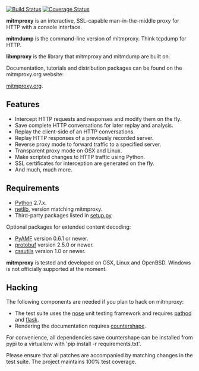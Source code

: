 [![Build Status](https://travis-ci.org/mitmproxy/mitmproxy.png?branch=master)](https://travis-ci.org/mitmproxy/mitmproxy) [![Coverage Status](https://coveralls.io/repos/mitmproxy/mitmproxy/badge.png?branch=master)](https://coveralls.io/r/mitmproxy/mitmproxy)

__mitmproxy__ is an interactive, SSL-capable man-in-the-middle proxy for HTTP
with a console interface.

__mitmdump__ is the command-line version of mitmproxy. Think tcpdump for HTTP.

__libmproxy__ is the library that mitmproxy and mitmdump are built on.

Documentation, tutorials and distribution packages can be found on the
mitmproxy.org website:

[mitmproxy.org](http://mitmproxy.org).


Features
--------

- Intercept HTTP requests and responses and modify them on the fly.
- Save complete HTTP conversations for later replay and analysis.
- Replay the client-side of an HTTP conversations.
- Replay HTTP responses of a previously recorded server.
- Reverse proxy mode to forward traffic to a specified server.
- Transparent proxy mode on OSX and Linux.
- Make scripted changes to HTTP traffic using Python.
- SSL certificates for interception are generated on the fly.
- And much, much more.


Requirements
------------

* [Python](http://www.python.org) 2.7.x.
* [netlib](http://pypi.python.org/pypi/netlib), version matching mitmproxy.
* Third-party packages listed in [setup.py](https://github.com/mitmproxy/mitmproxy/blob/master/setup.py)

Optional packages for extended content decoding:

* [PyAMF](http://www.pyamf.org/) version 0.6.1 or newer.
* [protobuf](https://code.google.com/p/protobuf/) version 2.5.0 or newer.
* [cssutils](http://cthedot.de/cssutils/) version 1.0 or newer.

__mitmproxy__ is tested and developed on OSX, Linux and OpenBSD. Windows is not
officially supported at the moment.


Hacking
-------

The following components are needed if you plan to hack on mitmproxy:

* The test suite uses the [nose](http://readthedocs.org/docs/nose/en/latest/) unit testing
  framework and requires [pathod](http://pathod.net) and [flask](http://flask.pocoo.org/).
* Rendering the documentation requires [countershape](http://github.com/cortesi/countershape).

For convenience, all dependencies save countershape can be installed from pypi
to a virtualenv with 'pip install -r requirements.txt'.

Please ensure that all patches are accompanied by matching changes in the test
suite. The project maintains 100% test coverage.

